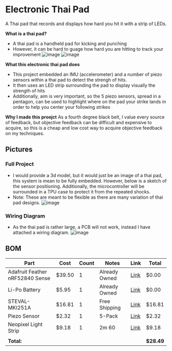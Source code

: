 # Electronic Thai Pad

A Thai pad that records and displays how hard you hit it with a strip of LEDs.

**What is a thai pad?**
- A thai pad is a handheld pad for kicking and punching
- However, it can be hard to guage how hard you are hitting to track your improvement
![image](https://github.com/user-attachments/assets/8ed7a2e0-8507-4925-b12a-c4d6ba41045c)
![image](https://github.com/user-attachments/assets/ea5d6d66-24eb-497e-b4f8-8ac19e8ba72e)

**What this electronic thai pad does**
- This project embedded an IMU (accelerometer) and a number of piezo sensors within a thai pad to detect the strengh of hits.
- It then uses an LED strip surrounding the pad to display visually the strength of hits
- Additionally, aim is very important, so the 5 piezo sensors, spread in a pentagon, can be used to highlight where on the pad your strike lands in order to help you center your following strikes

**Why I made this proejct**
As a fourth degree black belt, I value every source of feedback, but objective feedback can be difficult and expensive to acquire, so this is a cheap and low cost way to acquire objective feedback on my techniques.

## Pictures
### Full Project
- I would provide a 3d model, but it would just be an image of a thai pad, this system is mean to be fully embedded. However, below is a sketch of the sensor positioning. Additionally, the microcontroller will be surrounded in a TPU case to protect it from the repeated shocks.
- Note: These are meant to be flexible as there are many variation of thai pad designs.
![image](https://github.com/user-attachments/assets/06b3a453-3c4d-4ea4-b32f-c71c10dfaf04)
### Wiring Diagram
- As the thai pad is rather large, a PCB will not work, instead I have attached a wiring diagram.
![image](https://github.com/user-attachments/assets/e55787f7-3da6-441b-bc26-df8c8e7f5b89)


## BOM
| Part                        | Cost    | Count | Notes           | Link                                                                 | Total   |
|-----------------------------|---------|--------|------------------|----------------------------------------------------------------------|---------|
| Adafruit Feather nRF52840 Sense | $39.50  | 1      | Already Owned    | [Link](https://www.adafruit.com/product/4516)                        | $0.00   |
| Li-Po Battery              | $5.95   | 1      | Already Owned    | [Link](https://www.adafruit.com/product/4237)                        | $0.00   |
| STEVAL-MKI251A             | $16.81  | 1      | Free Shipping    | [Link](https://estore.st.com/en/steval-mki251a-cpn.html)            | $16.81  |
| Piezo Sensor               | $2.32   | 1      | 5-Pack           | [Link](https://www.aliexpress.us/item/3256808935246513.html)        | $2.32   |
| Neopixel Light Strip       | $9.18   | 1      | 2m 60            | [Link](https://www.aliexpress.us/item/2251801850504415.html)        | $9.18   |
|                             |         |        |                  |                                                                      |         |
| **Total:**                  |         |        |                  |                                                                      | **$28.49** |



